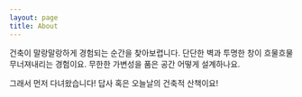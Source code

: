 ```yaml
---
layout: page
title: About
---
```


건축이 말랑말랑하게 경험되는 순간을 찾아보렵니다.
단단한 벽과 투명한 창이 흐물흐물 무너져내리는 경험이요.
무한한 가변성을 품은 공간 어떻게 설계하나요.

그래서 먼저 다녀왔습니다! 답사 혹은 오늘날의 건축적 산책이요!
